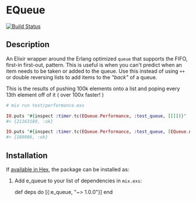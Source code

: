 # EQueue

[![Build Status](https://travis-ci.org/benfalk/e_queue.svg?branch=master)](https://travis-ci.org/benfalk/e_queue)

## Description

An Elixir wrapper around the Erlang optimized `queue` that supports the FIFO,
first-in first-out, pattern.  This is useful is when you can't predict when an
item needs to be taken or added to the queue.  Use this instead of using `++` or
double reversing lists to add items to the _"back"_ of a queue.

This is the results of pushing 100k elements onto a list and poping every 13th
element off of it ( over 100x faster! )

``` elixir
# mix run test/performance.exs

IO.puts "#{inspect :timer.tc(EQueue.Performance, :test_queue, [[]])}"
#> {21163189, :ok}

IO.puts "#{inspect :timer.tc(EQueue.Performance, :test_queue, [EQueue.new])}"
#> {189986, :ok}
```

## Installation

If [available in Hex](https://hex.pm/docs/publish), the package can be installed as:

  1. Add e_queue to your list of dependencies in `mix.exs`:

        def deps do
          [{:e_queue, "~> 1.0.0"}]
        end
